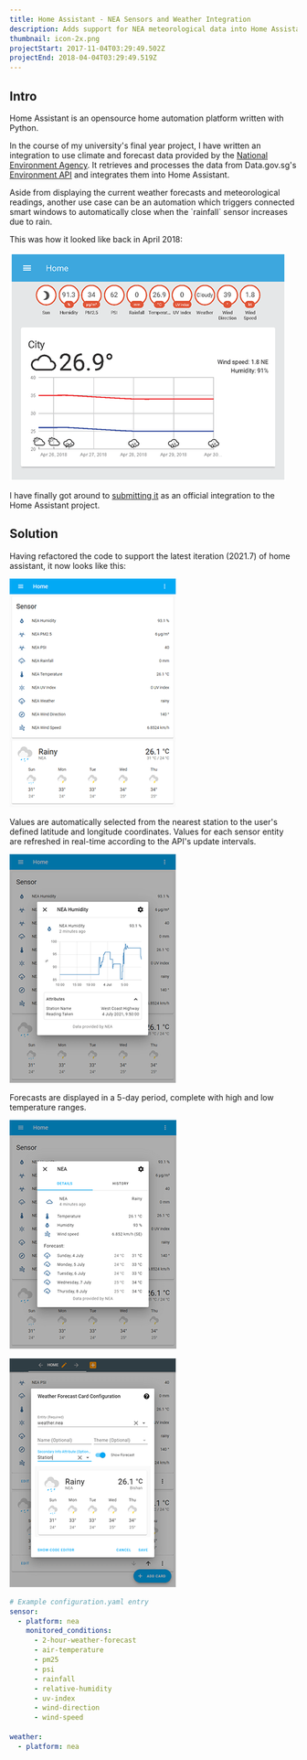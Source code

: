 ```yaml
---
title: Home Assistant - NEA Sensors and Weather Integration
description: Adds support for NEA meteorological data into Home Assistant
thumbnail: icon-2x.png
projectStart: 2017-11-04T03:29:49.502Z
projectEnd: 2018-04-04T03:29:49.519Z
---
```

## Intro

Home Assistant is an opensource home automation platform written with Python.

In the course of my university's final year project, I have written an integration to use climate and forecast data provided by the [National Environment Agency](https://www.nea.gov.sg). It retrieves and processes the data from Data.gov.sg's [Environment API](https://data.gov.sg/dataset?groups=environment&res_format=API) and integrates them into Home Assistant.

Aside from displaying the current weather forecasts and meteorological readings, another use case can be an automation which triggers connected smart windows to automatically close when the \`rainfall\` sensor increases due to rain.

This was how it looked like back in April 2018:

![Old UI](old_ui.png "Old UI")

I have finally got around to [submitting it](https://github.com/home-assistant/core/pull/52490) as an official integration to the Home Assistant project.

## Solution

Having refactored the code to support the latest iteration (2021.7) of home assistant, it now looks like this:

![Overview](new_ui_1.png "Overview")

Values are automatically selected from the nearest station to the user's defined latitude and longitude coordinates. Values for each sensor entity are refreshed in real-time according to the API's update intervals.

![Sensor history and attributes](new_ui_2.png "Sensor history and attributes")

Forecasts are displayed in a 5-day period, complete with high and low temperature ranges.

![Weather forecast and current readings](new_ui_3.png "Weather forecast and current readings")

![Weather card settings](new_ui_4.png "Weather card settings")

```yaml
# Example configuration.yaml entry
sensor:
  - platform: nea
    monitored_conditions:
      - 2-hour-weather-forecast
      - air-temperature
      - pm25
      - psi
      - rainfall
      - relative-humidity
      - uv-index
      - wind-direction
      - wind-speed
      
weather:
  - platform: nea
```